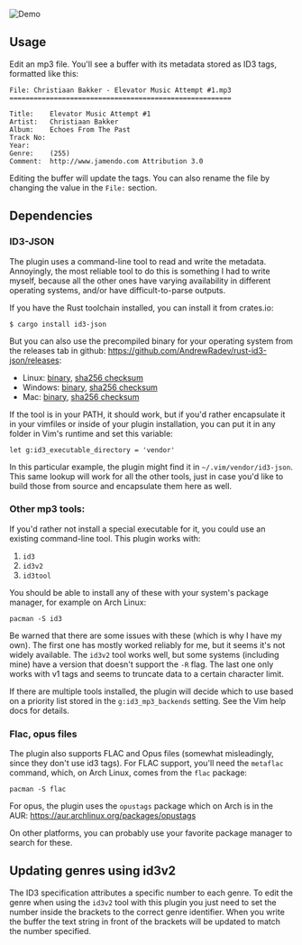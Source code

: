 ![Demo](http://i.andrewradev.com/e3062961da3c802a1e860ef8e14cbc55.gif)

## Usage

Edit an mp3 file. You'll see a buffer with its metadata stored as ID3 tags, formatted like this:

```
File: Christiaan Bakker - Elevator Music Attempt #1.mp3
=======================================================

Title:    Elevator Music Attempt #1
Artist:   Christiaan Bakker
Album:    Echoes From The Past
Track No:
Year:
Genre:    (255)
Comment:  http://www.jamendo.com Attribution 3.0
```

Editing the buffer will update the tags. You can also rename the file by changing the value in the `File:` section.

## Dependencies

### ID3-JSON

The plugin uses a command-line tool to read and write the metadata. Annoyingly, the most reliable tool to do this is something I had to write myself, because all the other ones have varying availability in different operating systems, and/or have difficult-to-parse outputs.

If you have the Rust toolchain installed, you can install it from crates.io:

```
$ cargo install id3-json
```

But you can also use the precompiled binary for your operating system from the releases tab in github: <https://github.com/AndrewRadev/rust-id3-json/releases>:

- Linux: [binary](https://github.com/AndrewRadev/id3-json/releases/download/v0.1.2/id3-json_v0.1.2_x86_64-unknown-linux-musl.zip), [sha256 checksum](https://github.com/AndrewRadev/id3-json/releases/download/v0.1.2/id3-json_v0.1.2_x86_64-apple-darwin.zip.sha256sum)
- Windows: [binary](https://github.com/AndrewRadev/id3-json/releases/download/v0.1.2/id3-json_v0.1.2_x86_64-pc-windows-gnu.zip), [sha256 checksum](https://github.com/AndrewRadev/id3-json/releases/download/v0.1.2/id3-json_v0.1.2_x86_64-pc-windows-gnu.zip.sha256sum)
- Mac: [binary](https://github.com/AndrewRadev/id3-json/releases/download/v0.1.2/id3-json_v0.1.2_x86_64-apple-darwin.zip), [sha256 checksum](https://github.com/AndrewRadev/id3-json/releases/download/v0.1.2/id3-json_v0.1.2_x86_64-unknown-linux-musl.zip.sha256sum)

If the tool is in your PATH, it should work, but if you'd rather encapsulate it in your vimfiles or inside of your plugin installation, you can put it in any folder in Vim's runtime and set this variable:

```
let g:id3_executable_directory = 'vendor'
```

In this particular example, the plugin might find it in `~/.vim/vendor/id3-json`. This same lookup will work for all the other tools, just in case you'd like to build those from source and encapsulate them here as well.

### Other mp3 tools:

If you'd rather not install a special executable for it, you could use an existing command-line tool. This plugin works with:

1. `id3`
1. `id3v2`
1. `id3tool`

You should be able to install any of these with your system's package manager, for example on Arch Linux:

    pacman -S id3

Be warned that there are some issues with these (which is why I have my own). The first one has mostly worked reliably for me, but it seems it's not widely available. The `id3v2` tool works well, but some systems (including mine) have a version that doesn't support the `-R` flag. The last one only works with v1 tags and seems to truncate data to a certain character limit.

If there are multiple tools installed, the plugin will decide which to use based on a priority list stored in the `g:id3_mp3_backends` setting. See the Vim help docs for details.

### Flac, opus files

The plugin also supports FLAC and Opus files (somewhat misleadingly, since they don't use id3 tags). For FLAC support, you'll need the `metaflac` command, which, on Arch Linux, comes from the `flac` package:

    pacman -S flac

For opus, the plugin uses the `opustags` package which on Arch is in the AUR: <https://aur.archlinux.org/packages/opustags>

On other platforms, you can probably use your favorite package manager to search for these.

## Updating genres using id3v2

The ID3 specification attributes a specific number to each genre. To edit the genre when using the `id3v2` tool with this plugin you just need to set the number inside the brackets to the correct genre identifier. When you write the buffer the text string in front of the brackets will be updated to match the number specified.
